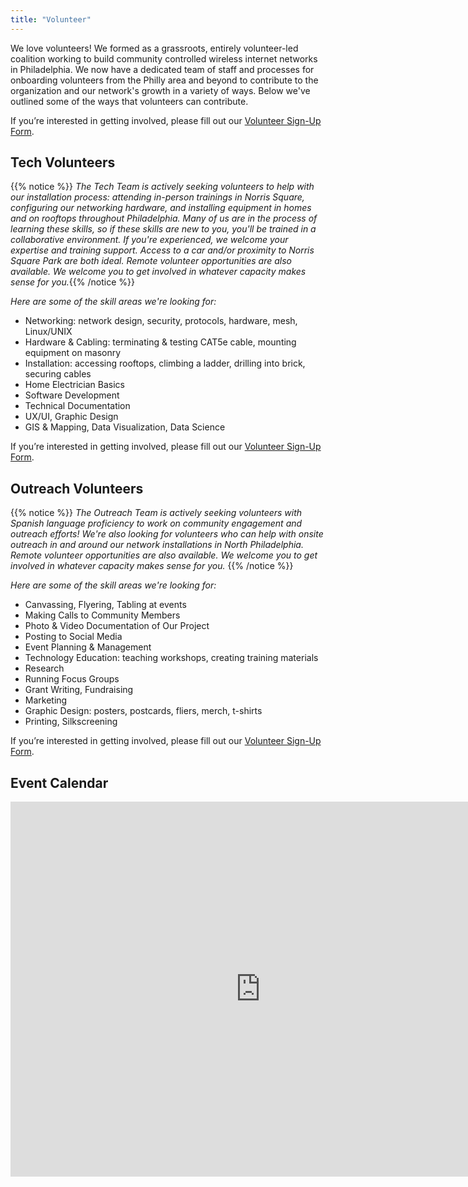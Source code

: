 ```yaml
---
title: "Volunteer"
---
```


We love volunteers! We formed as a grassroots, entirely volunteer-led coalition working to build community controlled wireless internet networks in Philadelphia. We now have a dedicated team of staff and processes for onboarding volunteers from the Philly area and beyond to contribute to the organization and our network's growth in a variety of ways. Below we've outlined some of the ways that volunteers can contribute.

If you’re interested in getting involved, please fill out our [Volunteer Sign-Up Form](https://forms.gle/AKUgiHZnDvhECdhA8). 

## Tech Volunteers

{{% notice %}}
_The Tech Team is actively seeking volunteers to help with our installation process: attending in-person trainings in Norris Square, configuring our networking hardware, and installing equipment in homes and on rooftops throughout Philadelphia. Many of us are in the process of learning these skills, so if these skills are new to you, you'll be trained in a collaborative environment. If you're experienced, we welcome your expertise and training support. Access to a car and/or proximity to Norris Square Park are both ideal. Remote volunteer opportunities are also available. We welcome you to get involved in whatever capacity makes sense for you._{{% /notice %}}


_Here are some of the skill areas we're looking for:_
- Networking: network design, security, protocols, hardware, mesh, Linux/UNIX
- Hardware & Cabling: terminating & testing CAT5e cable, mounting equipment on masonry
- Installation: accessing rooftops, climbing a ladder, drilling into brick, securing cables
- Home Electrician Basics
- Software Development
- Technical Documentation
- UX/UI, Graphic Design
- GIS & Mapping, Data Visualization, Data Science

If you’re interested in getting involved, please fill out our [Volunteer Sign-Up Form](https://forms.gle/AKUgiHZnDvhECdhA8). 


## Outreach Volunteers

{{% notice %}}
_The Outreach Team is actively seeking volunteers with Spanish language proficiency to work on community engagement and outreach efforts! We're also looking for volunteers who can help with onsite outreach in and around our network installations in North Philadelphia. Remote volunteer opportunities are also available. We welcome you to get involved in whatever capacity makes sense for you._
{{% /notice %}}


_Here are some of the skill areas we're looking for:_
- Canvassing, Flyering, Tabling at events
- Making Calls to Community Members
- Photo & Video Documentation of Our Project
- Posting to Social Media
- Event Planning & Management
- Technology Education: teaching workshops, creating training materials
- Research
- Running Focus Groups
- Grant Writing, Fundraising
- Marketing
- Graphic Design: posters, postcards, fliers, merch, t-shirts
- Printing, Silkscreening

If you’re interested in getting involved, please fill out our [Volunteer Sign-Up Form](https://forms.gle/AKUgiHZnDvhECdhA8). 

## Event Calendar

<iframe src="https://calendar.google.com/calendar/embed?src=c_ca84146424d3ddad9678df590065af38e3fc78ff3720a41ed05584cd5e7cd7eb%40group.calendar.google.com&ctz=America%2FNew_York" style="border: 0" width="800" height="600" frameborder="0" scrolling="no"></iframe>
